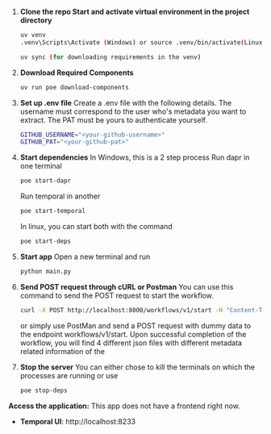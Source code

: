 1.  **Clone the repo Start and activate virtual environment in the project directory**
    ```bash
    uv venv
    .venv\Scripts\Activate (Windows) or source .venv/bin/activate(Linux)

    uv sync (for downloading requirements in the venv)
    ```

2.  **Download Required Components**
    ```bash
    uv run poe download-components
    ```

3.  **Set up .env file**
    Create a .env file with the following details.
    The username must correspond to the user who's metadata you want to extract.
    The PAT must be yours to authenticate yourself.
    ```bash
    GITHUB_USERNAME="<your-github-username>"
    GITHUB_PAT="<your-github-pat>"
    ```

4.  **Start dependencies**
    In Windows, this is a 2 step process
    Run dapr in one terminal
    ```bash
    poe start-dapr
    ```
    Run temporal in another
    ```bash
    poe start-temporal
    ```

    In linux, you can start both with the command
    ```bash
    poe start-deps
    ```

5.  **Start app**
    Open a new terminal and run 
    ```bash
    python main.py
    ```

6.  **Send POST request through cURL or Postman**
    You can use this command to send the POST request to start the workflow.
    ```bash
    curl -X POST http://localhost:8000/workflows/v1/start -H "Content-Type:application/json" -d '{"input":"test"}'
    ```
    or simply use PostMan and send a POST request with dummy data to the endpoint workflows/v1/start.
    Upon successful completion of the workflow, you will find 4 different json files with different metadata related information of the 

7.  **Stop the server**
    You can either chose to kill the terminals on which the processes are running or use
    ```bash
    poe stop-deps
    ```
**Access the application:**
This app does not have a frontend right now.
- **Temporal UI**: http://localhost:8233